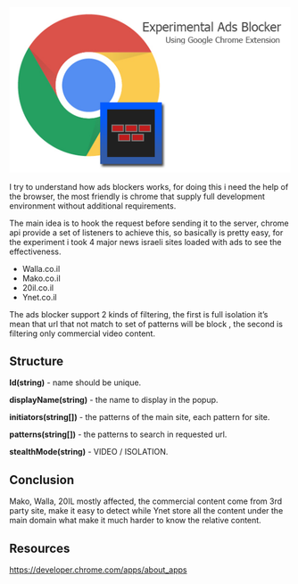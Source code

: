 ![alt text](https://github.com/proxytype/experimentalAdsBlocker/blob/master/assets/release.png)
      
I try to understand how ads blockers works, for doing this i need the help of the browser, the most friendly is chrome that supply full development environment without additional requirements.

The main idea is to hook the request before sending it to the server, chrome api provide a set of listeners to achieve this, so basically is pretty easy, for the experiment i took 4 major news israeli sites loaded with ads to see the effectiveness.
 
- Walla.co.il
- Mako.co.il
- 20il.co.il
- Ynet.co.il

The ads blocker support 2 kinds of filtering, the first is full isolation it’s mean that url that not match to set of patterns will be block , the second is filtering only commercial video content.

## Structure ##

**Id(string)** - name should be unique.

**displayName(string)** - the name to display in the popup.

**initiators(string[])** - the patterns of the main site, each pattern for site.

**patterns(string[])** - the patterns to search in requested url.

**stealthMode(string)** - VIDEO / ISOLATION.

## Conclusion ##

Mako, Walla, 20IL mostly affected, the commercial content come from 3rd party site, make it easy to detect while Ynet store all the content under the main domain what make it much harder to know the relative content.

## Resources ##
https://developer.chrome.com/apps/about_apps
